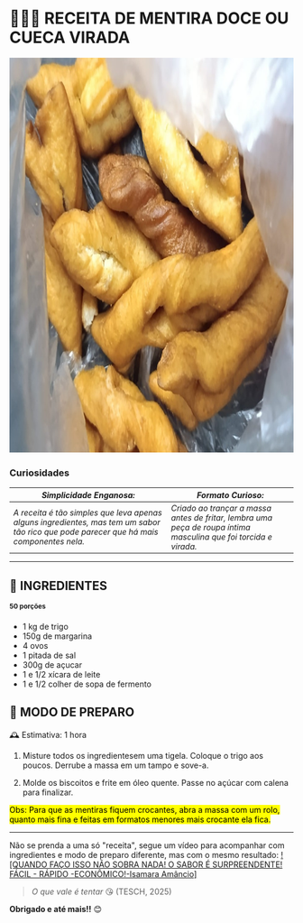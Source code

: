 # 👩🏽‍🍳 RECEITA DE MENTIRA DOCE OU CUECA VIRADA

<img src="Mentiraa.jpg" alt="A mentira da minha avó" widght= "600" height= "700">

### Curiosidades

| ***Simplicidade Enganosa:*** |***Formato Curioso:***|
|------------------------------|----------------------|
|*A receita é tão simples que leva apenas alguns ingredientes, mas tem um sabor tão rico que pode parecer que há mais componentes nela.* |*Criado ao trançar a massa antes de fritar, lembra uma peça de roupa íntima masculina que foi torcida e virada.*|

---

## 🧈 INGREDIENTES 
**<sup>50 porções</sup>**

- 1 kg de trigo
- 150g de margarina
- 4 ovos
- 1 pitada de sal
- 300g de açucar
- 1 e 1/2 xícara de leite
- 1 e 1/2 colher de sopa de fermento

## 🥣 MODO DE PREPARO
🕰 Estimativa: 1 hora

1. Misture todos os ingredientesem uma tigela. Coloque o trigo aos poucos. Derrube a massa em um tampo e sove-a.

2. Molde os biscoitos e frite em óleo quente. Passe no açúcar com calena para finalizar.

<mark>Obs: Para que as mentiras fiquem crocantes, abra a massa com um rolo, quanto mais fina e feitas em formatos menores mais crocante ela fica.

---

Não se prenda a uma só "receita", segue um vídeo para acompanhar com ingredientes e modo de preparo diferente, mas com o mesmo resultado:
[![QUANDO FAÇO ISSO NÃO SOBRA NADA! O SABOR É SURPREENDENTE! FÁCIL - RÁPIDO -ECONÔMICO!-Isamara Amâncio]](https://www.youtube.com/watch?v=video-id, "QUANDO FAÇO ISSO NÃO SOBRA NADA! O SABOR É SURPREENDENTE! FÁCIL - RÁPIDO -ECONÔMICO!-Isamara Amâncio")


 > *O que vale é tentar* 😘 (TESCH, 2025)

 **Obrigado e até mais!!** 😊

